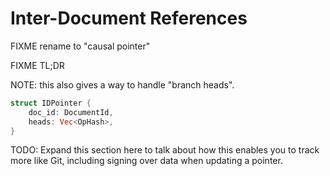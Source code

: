 # Inter-Document References

FIXME rename to "causal pointer"

FIXME TL;DR

NOTE: this also gives a way to handle "branch heads".

```rust
struct IDPointer {
    doc_id: DocumentId,
    heads: Vec<OpHash>,
}
```

TODO: Expand this section here to talk about how this enables you to track more like Git, including signing over data when updating a pointer.
